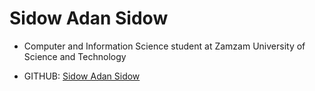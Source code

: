 # Sidow Adan Sidow

- Computer and Information Science student at Zamzam University of Science and Technology

- GITHUB: [Sidow Adan Sidow](https://github.com/sidowxyz)
